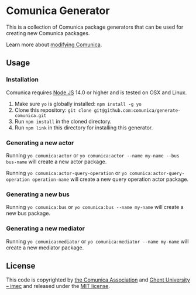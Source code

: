# Comunica Generator

This is a collection of Comunica package generators that can be used for creating new Comunica packages.

Learn more about [modifying Comunica](https://comunica.dev/docs/modify/).

## Usage

### Installation

Comunica requires [Node.JS](http://nodejs.org/) 14.0 or higher and is tested on OSX and Linux.

1. Make sure `yo` is globally installed: `npm install -g yo`
2. Clone this repository: `git clone git@github.com:comunica/generate-comunica.git`
3. Run `npm install` in the cloned directory.
4. Run `npm link` in this directory for installing this generator.

### Generating a new actor

Running `yo comunica:actor` or `yo comunica:actor --name my-name --bus bus-name` will create a new actor package.

Running `yo comunica:actor-query-operation` or `yo comunica:actor-query-operation operation-name` will create a new query operation actor package.

### Generating a new bus

Running `yo comunica:bus` or `yo comunica:bus --name my-name` will create a new bus package.

### Generating a new mediator

Running `yo comunica:mediator` or `yo comunica:mediator --name my-name` will create a new mediator package.

## License
This code is copyrighted by [the Comunica Association](https://comunica.dev/association/) and [Ghent University – imec](http://idlab.ugent.be/)
and released under the [MIT license](http://opensource.org/licenses/MIT).
